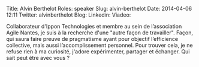 Title: Alvin Berthelot
Roles: speaker
Slug: alvin-berthelot
Date: 2014-04-06 12:11
Twitter: alvinberthelot
Blog: 
Linkedin:
Viadeo: 

Collaborateur d'Ippon Technologies et membre au sein de l’association Agile Nantes, je suis à la recherche d'une "autre façon de travailler". Façon, qui saura faire preuve de pragmatisme ayant pour objectif l’efficience collective, mais aussi l’accomplissement personnel. 
Pour trouver cela, je ne refuse rien à ma curiosité, j'adore expérimenter, partager et échanger. Qui sait peut être avec vous ?

